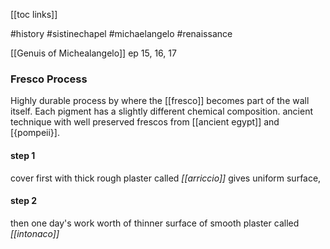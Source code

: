 [[toc links]] 

#history #sistinechapel #michaelangelo #renaissance 

[[Genuis of Michealangelo]] ep 15, 16, 17

### Fresco Process

Highly durable process by where the [[fresco]] becomes part of the wall itself. Each pigment has a slightly different chemical composition. 
ancient technique with well preserved frescos from [[ancient egypt]] and [{pompeii}].

#### step 1
cover first with thick rough plaster called *[[arriccio]]*
gives uniform surface, 

#### step 2  
then one day's work worth of thinner surface of smooth plaster called *[[intonaco]]*  